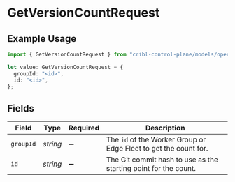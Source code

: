 # GetVersionCountRequest

## Example Usage

```typescript
import { GetVersionCountRequest } from "cribl-control-plane/models/operations";

let value: GetVersionCountRequest = {
  groupId: "<id>",
  id: "<id>",
};
```

## Fields

| Field                                                                       | Type                                                                        | Required                                                                    | Description                                                                 |
| --------------------------------------------------------------------------- | --------------------------------------------------------------------------- | --------------------------------------------------------------------------- | --------------------------------------------------------------------------- |
| `groupId`                                                                   | *string*                                                                    | :heavy_minus_sign:                                                          | The <code>id</code> of the Worker Group or Edge Fleet to get the count for. |
| `id`                                                                        | *string*                                                                    | :heavy_minus_sign:                                                          | The Git commit hash to use as the starting point for the count.             |